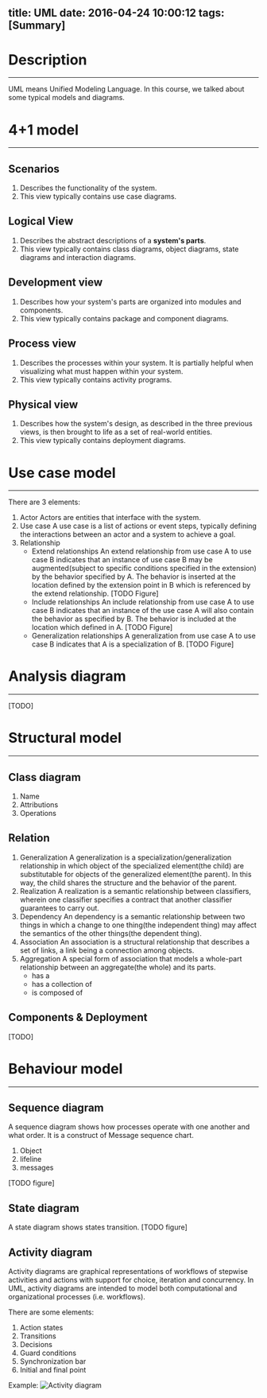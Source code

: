 title: UML
date: 2016-04-24 10:00:12
tags: [Summary]
---

# Description
---
UML means Unified Modeling Language. In this course, we talked about some typical models and diagrams.

# 4+1 model
---
## Scenarios
1. Describes the functionality of the system.
2. This view typically contains use case diagrams.

## Logical View
1. Describes the abstract descriptions of a **system's parts**. 
2. This view typically contains class diagrams, object diagrams, state diagrams and interaction diagrams.

## Development view
1. Describes how your system's parts are organized into modules and components.
2. This view typically contains package and component diagrams.

## Process view
1. Describes the processes within your system. It is partially helpful when visualizing what must happen within your system.
2. This view typically contains activity programs.

## Physical view
1. Describes how the system's design, as described in the three previous views, is then brought to life as a set of real-world entities.
2. This view typically contains deployment diagrams.

# Use case model
---

There are 3 elements:
1. Actor
Actors are entities that interface with the system.
2. Use case
A use case is a list of actions or event steps, typically defining the interactions between an actor and a system to achieve a goal.
3. Relationship
	- Extend relationships
		An extend relationship from use case A to use case B indicates that an instance of use case B may be augmented(subject to specific conditions specified in the extension) by the behavior specified by A. The behavior is inserted at the location defined by the extension point in B which is referenced by the extend relationship.
		[TODO Figure]
	- Include relationships
		An include relationship from use case A to use case B indicates that an instance of the use case A will also contain the behavior as specified by B. The behavior is included at the location which defined in A.
		[TODO Figure]
	- Generalization relationships
		A generalization from use case A to use case B indicates that A is a specialization of B.
		[TODO Figure]


# Analysis diagram
---
[TODO]

# Structural model
---
## Class diagram
1. Name
2. Attributions
3. Operations

## Relation
1. Generalization
A generalization is a specialization/generalization relationship in which object of the specialized element(the child) are substitutable for objects of the generalized element(the parent). In this way, the child shares the structure and the behavior of the parent. 
2. Realization
A realization is a semantic relationship between classifiers, wherein one classifier specifies a contract that another classifier guarantees to carry out.
3. Dependency
An dependency is a semantic relationship between two things in which a change to one thing(the independent thing) may affect the semantics of the other things(the dependent thing).
4. Association
An association is a structural relationship that describes a set of links, a link being a connection among objects.
5. Aggregation
A special form of association that models a whole-part relationship between an aggregate(the whole) and its parts.
	- has a
	- has a collection of
	- is composed of
## Components & Deployment
[TODO]

# Behaviour model
---
## Sequence diagram
A sequence diagram shows how processes operate with one another and what order. It is a construct of Message sequence chart.
1. Object
2. lifeline
3. messages

[TODO figure]
## State diagram
A state diagram shows states transition.
[TODO figure]

## Activity diagram
Activity diagrams are graphical representations of workflows of stepwise activities and actions with support for choice, iteration and concurrency. In UML, activity diagrams are intended to model both computational and organizational processes (i.e. workflows).

There are some elements:
1. Action states
2. Transitions
3. Decisions
4. Guard conditions
5. Synchronization bar
6. Initial and final point

Example:
![Activity diagram](http://7xssst.com2.z0.glb.clouddn.com/Activity%20Diagram%20demo.png)
